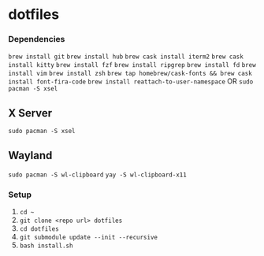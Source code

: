 # dotfiles

### Dependencies
```brew install git```
```brew install hub```
```brew cask install iterm2```
```brew cask install kitty```
```brew install fzf```
```brew install ripgrep```
```brew install fd```
```brew install vim```
```brew install zsh```
```brew tap homebrew/cask-fonts && brew cask install font-fira-code```
```brew install reattach-to-user-namespace``` OR ```sudo pacman -S xsel```
## X Server
```sudo pacman -S xsel```
## Wayland
```sudo pacman -S wl-clipboard```
```yay -S wl-clipboard-x11```

### Setup
1. ```cd ~```
2. ```git clone <repo url> dotfiles```
3. ```cd dotfiles```
4. ```git submodule update --init --recursive```
5. ```bash install.sh```
